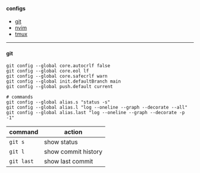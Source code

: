 #### configs
- [git](#git)
- [nvim](https://github.com/lkurcak/nvim)
- [tmux](./.tmux.conf)

---

#### git

```
git config --global core.autocrlf false
git config --global core.eol lf
git config --global core.safecrlf warn
git config --global init.defaultBranch main
git config --global push.default current

# commands
git config --global alias.s "status -s"
git config --global alias.l "log --oneline --graph --decorate --all"
git config --global alias.last "log --oneline --graph --decorate -p -1"
```

|command|action|
|---|---|
|`git s`|show status|
|`git l`|show commit history|
|`git last`|show last commit|


